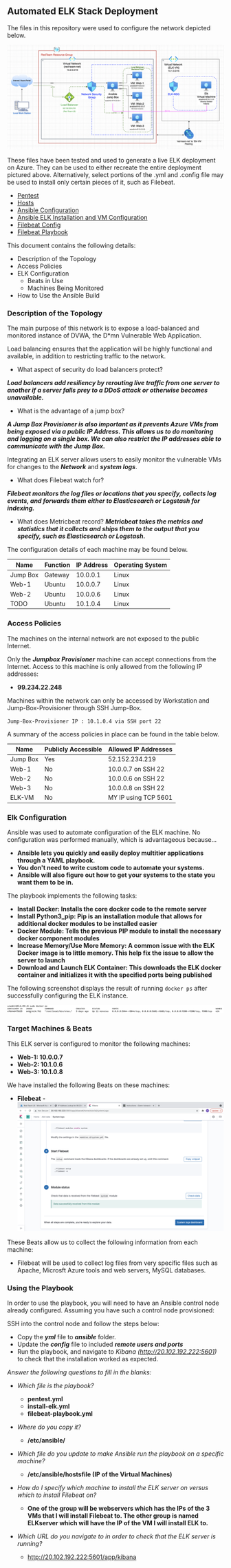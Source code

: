 ## Automated ELK Stack Deployment

The files in this repository were used to configure the network depicted below.

![alt text](https://github.com/paul-rod/PR.Repo/blob/main/Network%20Topology.png)

These files have been tested and used to generate a live ELK deployment on Azure. They can be used to either recreate the entire deployment pictured above. Alternatively, select portions of the .yml and .config file may be used to install only certain pieces of it, such as Filebeat.

  - [Pentest](../blob/main/pentest.yml)
  - [Hosts](../blob/main/Hosts)
  - [Ansible Configuration](../blob/mainansible)
  - [Ansible ELK Installation and VM Configuration](../blob/main/install-elk.yml)
  - [Filebeat Config](../blob/main/filebeat_config.yml)
  - [Filebeat Playbook](../blob.main/filebeat-playbook.yml)

This document contains the following details:
- Description of the Topology
- Access Policies
- ELK Configuration
  - Beats in Use
  - Machines Being Monitored
- How to Use the Ansible Build


### Description of the Topology

The main purpose of this network is to expose a load-balanced and monitored instance of DVWA, the D*mn Vulnerable Web Application.

Load balancing ensures that the application will be highly functional and available, in addition to restricting traffic to the network.

- What aspect of security do load balancers protect? 

**_Load balancers add resiliency by rerouting live traffic from one server to another if a server falls prey to a DDoS attack or otherwise becomes unavailable._**

- What is the advantage of a jump box?

**_A Jump Box Provisioner is also important as it prevents Azure VMs from being exposed via a public IP Address. This allows us to do monitoring and logging on a single box. We can also restrict the IP addresses able to communicate with the Jump Box._**

Integrating an ELK server allows users to easily monitor the vulnerable VMs for changes to the **_Network_** and **_system logs_**.

- What does Filebeat watch for?

**_Filebeat monitors the log files or locations that you specify, collects log events, and forwards them either to Elasticsearch or Logstash for indexing._**

- What does Metricbeat record?
**_Metricbeat takes the metrics and statistics that it collects and ships them to the output that you specify, such as Elasticsearch or Logstash._**

The configuration details of each machine may be found below.

| Name     | Function | IP Address | Operating System |
|----------|----------|------------|------------------|
| Jump Box | Gateway  | 10.0.0.1   | Linux            |
| Web-1    | Ubuntu   | 10.0.0.7   | Linux            |
| Web-2    | Ubuntu   | 10.0.0.6   | Linux            |
| TODO     | Ubuntu   | 10.1.0.4   | Linux            |

### Access Policies

The machines on the internal network are not exposed to the public Internet. 

Only the **_Jumpbox Provisioner_** machine can accept connections from the Internet. Access to this machine is only allowed from the following IP addresses:
- **99.234.22.248**

Machines within the network can only be accessed by Workstation and Jump-Box-Provisioner through SSH Jump-Box.

    Jump-Box-Provisioner IP : 10.1.0.4 via SSH port 22

A summary of the access policies in place can be found in the table below.

| Name     | Publicly Accessible | Allowed IP Addresses |
|----------|---------------------|----------------------|
| Jump Box | Yes                 | 52.152.234.219       |
| Web-1    | No                  | 10.0.0.7 on SSH 22   |
| Web-2    | No                  | 10.0.0.6 on SSH 22   |
| Web-3    | No                  | 10.0.0.8 on SSH 22   |
| ELK-VM   | No                  | MY IP using TCP 5601 |

### Elk Configuration

Ansible was used to automate configuration of the ELK machine. No configuration was performed manually, which is advantageous because...

- **Ansible lets you quickly and easily deploy multitier applications through a YAML playbook.**
- **You don't need to write custom code to automate your systems.**
- **Ansible will also figure out how to get your systems to the state you want them to be in.**

The playbook implements the following tasks:

- **Install Docker: Installs the core docker code to the remote server**
- **Install Python3_pip: Pip is an installation module that allows for additional docker modules to be installed easier**
- **Docker Module: Tells the previous PIP module to install the necessary docker component modules**
- **Increase Memory/Use More Memory: A common issue with the ELK Docker image is to little memory. This help fix the issue to allow the server to launch**
- **Download and Launch ELK Container: This downloads the ELK docker container and initializes it with the specified ports being published**

The following screenshot displays the result of running `docker ps` after successfully configuring the ELK instance.

![alt text](https://github.com/paul-rod/PR.Repo/blob/main/ELK%20Server%20-%20sudo%20docker%20ps.png)

### Target Machines & Beats
This ELK server is configured to monitor the following machines:
- **Web-1: 10.0.0.7**
- **Web-2: 10.1.0.6**
- **Web-3: 10.1.0.8**

We have installed the following Beats on these machines:

- **Filebeat** - ![Filebeat Module Status Screenshot](https://github.com/paul-rod/PR.Repo/blob/main/Screen%20Shot%202021-09-10%20at%206.04.30%20PM.png)

These Beats allow us to collect the following information from each machine:
- Filebeat will be used to collect log files from very specific files such as Apache, Microsft Azure tools and web servers, MySQL databases.

### Using the Playbook
In order to use the playbook, you will need to have an Ansible control node already configured. Assuming you have such a control node provisioned: 

SSH into the control node and follow the steps below:
- Copy the **_yml_** file to **_ansible_** folder.
- Update the **_config_** file to included **_remote users and ports_**
- Run the playbook, and navigate to _Kibana (http://20.102.192.222:5601)_ to check that the installation worked as expected.

_Answer the following questions to fill in the blanks:_
- _Which file is the playbook?_
    - **pentest.yml**
    - **install-elk.yml** 
    - **filebeat-playbook.yml**
    
- _Where do you copy it?_
    - **/etc/ansible/**

- _Which file do you update to make Ansible run the playbook on a specific machine?_ 
    - **/etc/ansible/hostsfile (IP of the Virtual Machines)**

- _How do I specify which machine to install the ELK server on versus which to install Filebeat on?_
    - **One of the group will be webservers which has the IPs of the 3 VMs that I will install Filebeat to. The other group is named ELKserver which will have the IP of the VM I will install ELK to.**

- _Which URL do you navigate to in order to check that the ELK server is running?_
    - http://20.102.192.222:5601/app/kibana
